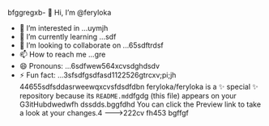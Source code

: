 bfggregxb- 👋 Hi, I’m @feryloka
- 👀 I’m interested in ...uymjh
- 🌱 I’m currently learning ...sdf
- 💞️ I’m looking to collaborate on ...65sdftrdsf
- 📫 How to reach me ...gre
- 😄 Pronouns: ...6sdfwew564xcvsdghdsdv
- ⚡ Fun fact: ...3sfsdfgsdfasd1122526gtrcxv;pi;jh
44655sdfsddasrweewqxcvsfdsdfdbn
feryloka/feryloka is a ✨ special ✨ repository because its `README.md`dfgdg (this file) appears on your G3itHubdwedwfh dssdds.bggfdhd
You can click the Preview link to take a look at your changes.4
--->222cv
fh453
bgffgf

